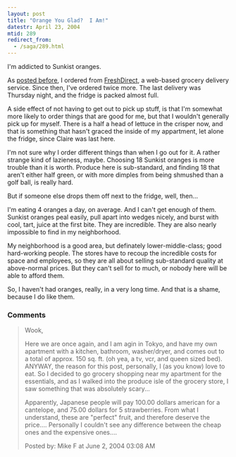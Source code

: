 ```yaml
---
layout: post
title: "Orange You Glad?  I Am!"
datestr: April 23, 2004
mtid: 289
redirect_from:
  - /saga/289.html
---
```


I'm addicted to Sunkist oranges.

As <a href="http://www.munged.org/saga/286.html" title="The Ultimate Grocery Store Experience">posted before</a>, I ordered from <a href="http://www.freshdirect.com/">FreshDirect</a>, a web-based grocery delivery service.  Since then, I've ordered twice more.  The last delivery was Thursday night, and the fridge is packed almost full.

A side effect of not having to get out to pick up stuff, is that I'm somewhat more likely to order things that are good for me, but that I wouldn't generally pick up for myself.  There is a half a head of lettuce in the crisper now, and that is something that hasn't graced the inside of my appartment, let alone the fridge, since Claire was last here.

I'm not sure why I order different things than when I go out for it.  A rather strange kind of lazieness, maybe.  Choosing 18 Sunkist oranges is more trouble than it is worth.  Produce here is sub-standard, and finding 18 that aren't either half green, or with more dimples from being shmushed than a  golf ball, is really hard.

But if someone else drops them off next to the fridge, well, then...

I'm eating 4 oranges a day, on average.  And I can't get enough of them.  Sunkist oranges peal easily, pull apart into wedges nicely, and burst with cool, tart, juice at the first bite.  They are incredible.  They are also nearly impossible to find in my neighborhood.

My neighborhood is a good area, but definately lower-middle-class; good hard-working people.  The stores have to recoup the incredible costs for space and employees, so they are all about selling sub-standard quality at above-normal prices.  But they can't sell for to much, or nobody here will be able to afford them.

So, I haven't had oranges, really, in a very long time.  And that is a shame, because I do like them.

### Comments

<blockquote>
Wook, 

Here we are once again, and I am agin in Tokyo, and have my own apartment with a kitchen, bathroom, washer/dryer, and comes out to a total of approx. 150 sq. ft.  (oh yea, a tv, vcr, and queen sized bed).  ANYWAY, the reason for this post, personally, I (as you know) love to eat.  So I decided to go grocery shopping near my apartment for the essentials, and as I walked into the produce isle of the grocery store, I saw something that was absolutely scary...

Apparently, Japanese people will pay 100.00 dollars american for a cantelope, and 75.00 dollars for 5 strawberries.  From what I understand, these are "perfect" fruit, and therefore deserve the price....  Personally I couldn't see any difference between the cheap ones and the expensive ones....
<div class="post-meta">Posted by: Mike F at June  2, 2004 03:08 AM</div> </blockquote>

